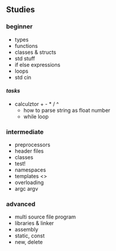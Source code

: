 ## Studies
### beginner
- types
- functions
- classes & structs
- std stuff
- if else expressions
- loops
- std cin

#### _tasks_
- calculztor + - * / ^
	- how to parse string as float number
	- while loop

### intermediate
- preprocessors
- header files
- classes
- test!
- namespaces
- templates <>
- overloading
- argc argv

### advanced
- multi source file program
- libraries & linker
- assembly
- static, const
- new, delete